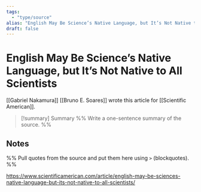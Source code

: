 ```yaml
---
tags:
  - "type/source"
alias: "English May Be Science’s Native Language, but It’s Not Native to All Scientists"
draft: false
---
```

# English May Be Science’s Native Language, but It’s Not Native to All Scientists
[[Gabriel Nakamura]] [[Bruno E. Soares]] wrote this article for [[Scientific American]].
> [!summary] Summary
> %% Write a one-sentence summary of the source. %%

## Notes
%% Pull quotes from the source and put them here using `>` (blockquotes). %%

https://www.scientificamerican.com/article/english-may-be-sciences-native-language-but-its-not-native-to-all-scientists/
